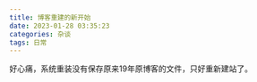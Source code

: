 ```yaml
---
title: 博客重建的新开始
date: 2023-01-28 03:35:23
categories: 杂谈
tags: 日常
---
```

好心痛，系统重装没有保存原来19年原博客的文件，只好重新建站了。